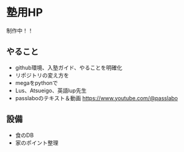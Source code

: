 # 塾用HP
制作中！！

## やること
- github環境、入塾ガイド、やることを明確化  
- リポジトリの変え方を  
- megaをpythonで
- Lus、Atsueigo、英語lup先生
- passlaboのテキスト＆動画   https://www.youtube.com/@passlabo

## 設備
- 食のDB
- 家のポイント整理

